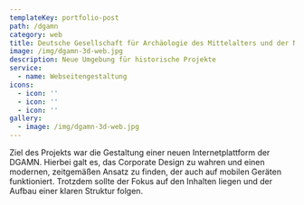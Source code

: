 ```yaml
---
templateKey: portfolio-post
path: /dgamn
category: web
title: Deutsche Gesellschaft für Archäologie des Mittelalters und der Neuzeit
image: /img/dgamn-3d-web.jpg
description: Neue Umgebung für historische Projekte
service:
  - name: Webseitengestaltung
icons:
  - icon: ''
  - icon: ''
  - icon: ''
gallery:
  - image: /img/dgamn-3d-web.jpg
---
```

Ziel des Projekts war die Gestaltung einer neuen Internetplattform der DGAMN. Hierbei galt es, das Corporate Design zu wahren und einen modernen, zeitgemäßen Ansatz zu finden, der auch auf mobilen Geräten funktioniert. Trotzdem sollte der Fokus auf den Inhalten liegen und der Aufbau einer klaren Struktur folgen.
